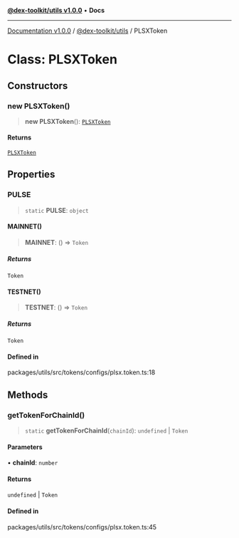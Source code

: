 [**@dex-toolkit/utils v1.0.0**](../README.md) • **Docs**

***

[Documentation v1.0.0](../../../packages.md) / [@dex-toolkit/utils](../README.md) / PLSXToken

# Class: PLSXToken

## Constructors

### new PLSXToken()

> **new PLSXToken**(): [`PLSXToken`](PLSXToken.md)

#### Returns

[`PLSXToken`](PLSXToken.md)

## Properties

### PULSE

> `static` **PULSE**: `object`

#### MAINNET()

> **MAINNET**: () => `Token`

##### Returns

`Token`

#### TESTNET()

> **TESTNET**: () => `Token`

##### Returns

`Token`

#### Defined in

packages/utils/src/tokens/configs/plsx.token.ts:18

## Methods

### getTokenForChainId()

> `static` **getTokenForChainId**(`chainId`): `undefined` \| `Token`

#### Parameters

• **chainId**: `number`

#### Returns

`undefined` \| `Token`

#### Defined in

packages/utils/src/tokens/configs/plsx.token.ts:45
